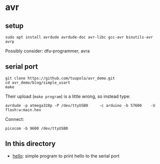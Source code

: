 # avr

## setup
```
sudo apt install avrdude avrdude-doc avr-libc gcc-avr binutils-avr avrp
```

Possibly consider: dfu-programmer, avra


## serial port

```
git clone https://github.com/tuupola/avr_demo.git
cd avr_demo/blog/simple_usart
make
```

Their upload (`make program`) is a little wrong, so instead type:
```
avrdude -p atmega328p -P /dev/ttyUSB0     -c arduino -b 57600    -U flash:w:main.hex
```

Connect:
```
picocom -b 9600 /dev/ttyUSB0
```


## In this directory

* [hello](hello): simple program to print hello to the serial port 

